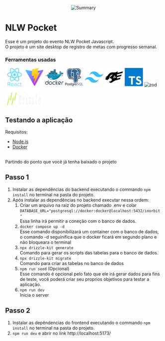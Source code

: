 

<p align="center">
    <img src="https://github.com/user-attachments/assets/434deb03-d0b8-419d-814a-05410ed90825" alt="Summary">
</p>

# NLW Pocket

Esse é um projeto do evento NLW Pocket Javascript. </br>
O projeto é um site desktop de registro de metas com progresso semanal.

### Ferramentas usadas
<div styles="flex">
    <img src="https://raw.githubusercontent.com/devicons/devicon/master/icons/react/react-original-wordmark.svg" alt="react" width="60" height="60"/>
    <img src="https://raw.githubusercontent.com/devicons/devicon/master/icons/vitejs/vitejs-original.svg" alt="vitejs" width="60" height="60"/>
    <img src="https://raw.githubusercontent.com/devicons/devicon/master/icons/docker/docker-original-wordmark.svg" alt="docker" width="60" height="60"/>
    <img src="https://raw.githubusercontent.com/devicons/devicon/master/icons/postgresql/postgresql-original-wordmark.svg" alt="postgresql" width="60" height="60"/>
    <img src="https://raw.githubusercontent.com/devicons/devicon/master/icons/tailwindcss/tailwindcss-original.svg" alt="tailwindcss" width="60" height="60"/>
    <img src="https://raw.githubusercontent.com/devicons/devicon/master/icons/fastify/fastify-original.svg" alt="fastify" width="60" height="60"/>
    <img src="https://raw.githubusercontent.com/devicons/devicon/master/icons/typescript/typescript-original.svg" alt="typescript" width="60" height="60"/>
    <img src="https://zod.dev/logo.svg" alt="zod" width="60" height="60"/>
    <img src="https://raw.githubusercontent.com/drizzle-team/drizzle-orm/c8359a16fff4b05aff09445edd63fc65a7430ce9/misc/readme/logo-github-sq-dark.svg" alt="" width="120" height="60"/>
</div>
          

## Testando a aplicação

Requisitos:</br>
<ul>
  <li><a href="https://nodejs.org/en">Node.js</a></li>
  <li><a href="https://www.docker.com/products/docker-desktop/">Docker</a></li>
</ul>

</br>
Partindo do ponto que você já tenha baixado o projeto

## Passo 1

1. Instalar as dependências do backend executando o commando ``` npm install ``` no terminal na pasta do projeto.
2. Após instalar as dependências no backend executar nessa ordem:
   1. Criar um arquivo na raiz do projeto chamado .env e colar ```DATABASE_URL="postgresql://docker:docker@localhost:5432/inorbit"``` </br> Essa linha irá permitir a coneção com o banco de dados.
   2. ```docker compose up -d``` </br>
      Esse comando disponibilizará um container com o banco de dados, o comando -d seguinifica que o docker ficará em segundo plano e não bloqueara o terminal
   3. ```npx drizzle-kit generate``` </br> Comando para gerar os scripts das tabelas para o banco de dados.
   4. ```npx drizzle-kit migrate``` </br> Comando para criar as tabelas no banco de dados
   5. ```npm run seed``` (Opcional) </br>
   Esse comando é opcional pelo fato que ele irá gerar dados para fins de teste, você poderá criar seu proprios objetivos para testar a aplicação.
    6. ```npm run dev``` </br> Inicia o server

## Passo 2

1. Instalar as depêndencias do frontend executando o commando ``` npm install ``` no terminal na pasta do projeto.
2. ```npm run dev``` e abrir no link http://localhost:5173/
   
